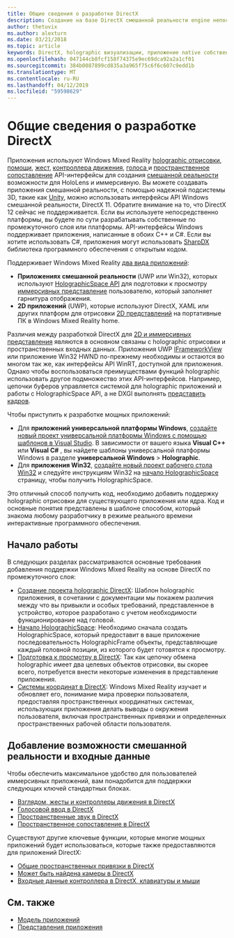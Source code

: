 ```yaml
---
title: Общие сведения о разработке DirectX
description: Создание на базе DirectX смешанной реальности engine непосредственно с помощью API-интерфейсов смешанной реальностью Windows.
author: thetuvix
ms.author: alexturn
ms.date: 03/21/2018
ms.topic: article
keywords: DirectX, holographic визуализации, приложение native собственных приложений, WinRT, WinRT, интерфейсы API, пользовательской подсистемы платформы по промежуточного слоя
ms.openlocfilehash: 047144cb8fcf158f74375e9ec69dca92a2a1cf01
ms.sourcegitcommit: 384b0087899cd835a3a965f75c6f6c607c9edd1b
ms.translationtype: MT
ms.contentlocale: ru-RU
ms.lasthandoff: 04/12/2019
ms.locfileid: "59598629"
---
```

# <a name="directx-development-overview"></a>Общие сведения о разработке DirectX

Приложения используют Windows Mixed Reality [holographic отрисовки](rendering.md), [помощи](gaze.md), [жест](gestures.md), [контроллера движения](motion-controllers.md), [голоса ](voice-input.md) и [пространственное сопоставление](spatial-mapping.md) API-интерфейсы для создания [смешанной реальности](mixed-reality.md) возможности для HoloLens и иммерсивную. Вы можете создавать приложения смешанной реальности, с помощью надежной подсистемы 3D, такие как [Unity](unity-development-overview.md), можно использовать интерфейсы API Windows смешанной реальности, DirectX 11. Обратите внимание на то, что DirectX 12 сейчас не поддерживается. Если вы используете непосредственно платформы, вы будете по сути разрабатывать собственные по промежуточного слоя или платформы. API-интерфейсы Windows поддерживает приложения, написанные в обоих C++ и C#. Если вы хотите использовать C#, приложения могут использовать [SharpDX](http://sharpdx.org/) библиотека программного обеспечения с открытым кодом.

Поддерживает Windows Mixed Reality [два вида приложений](app-views.md):
* **Приложениях смешанной реальности** (UWP или Win32), которых используют [HolographicSpace API](getting-a-holographicspace.md) для подготовки к просмотру [иммерсивных представление](app-views.md) пользователю, который заполняет гарнитура отображения.
* **2D приложений** (UWP), которые используют DirectX, XAML или других платформ для отрисовки [2D представлений](app-views.md#2d-views) на портативные ПК в Windows Mixed Reality home.

Различия между разработкой DirectX для [2D и иммерсивных представления](app-views.md) являются в основном связаны с holographic отрисовки и пространственных входных данных. Приложения UWP [IFrameworkView](https://msdn.microsoft.com/library/windows/apps/windows.applicationmodel.core.iframeworkview.aspx) или приложение Win32 HWND по-прежнему необходимы и остаются во многом так же, как интерфейсы API WinRT, доступной для приложения. Однако чтобы воспользоваться преимуществами функций holographic использовать другое подмножество этих API-интерфейсов. Например, цепочки буферов управляется системой для holographic приложений и работы с HolographicSpace API, а не DXGI выполнять [представить кадров](rendering-in-directx.md).

Чтобы приступить к разработке мощных приложений:
* Для **приложений универсальной платформы Windows**, [создайте новый проект универсальной платформы Windows с помощью шаблонов в Visual Studio](creating-a-holographic-directx-project.md). В зависимости от вашего языка **Visual C++**  или **Visual C#** , вы найдете шаблоны универсальной платформы Windows в разделе **универсальной Windows**  >   **Holographic**.
* Для **приложения Win32**, [создайте новый проект рабочего стола Win32](creating-a-holographic-directx-project.md#creating-a-win32-project) и следуйте инструкциям Win32 на [начало HolographicSpace](getting-a-holographicspace.md) страницу, чтобы получить HolographicSpace.

Это отличный способ получить код, необходимо добавить поддержку holographic отрисовки для существующего приложения или ядра. Код и основные понятия представлены в шаблоне способом, который знакома любому разработчику в режиме реального времени интерактивные программного обеспечения.

## <a name="getting-started"></a>Начало работы

В следующих разделах рассматриваются основные требования добавления поддержки Windows Mixed Reality на основе DirectX по промежуточного слоя:
* [Создание проекта holographic DirectX](creating-a-holographic-directx-project.md): Шаблон holographic приложения, в сочетании с документации мы покажем различия между что вы привыкли и особых требований, представленное в устройство, которое разработано с учетом необходимости функционирование над головой.
* [Начало HolographicSpace](getting-a-holographicspace.md): Необходимо сначала создать HolographicSpace, который предоставит в ваше приложение последовательность HolographicFrame объекты, представляющие каждый головной позиции, из которого будет готовятся к просмотру.
* [Подготовка к просмотру в DirectX](rendering-in-directx.md): Так как цепочку обмена holographic имеет два целевых объектов отрисовки, вы скорее всего, потребуется внести некоторые изменения в представление приложения.
* [Системы координат в DirectX](coordinate-systems-in-directx.md): Windows Mixed Reality изучает и обновляет его, понимание мира проверки пользователя, предоставляя пространственных координатных системах, использующих приложения делать выводы о окружения пользователя, включая пространственных привязки и определенных пространственных рабочей области пользователя.

## <a name="adding-mixed-reality-capabilities-and-inputs"></a>Добавление возможности смешанной реальности и входные данные

Чтобы обеспечить максимальное удобство для пользователей иммерсивных приложений, вам понадобится для поддержки следующих ключей стандартных блоках.
* [Взглядом, жесты и контроллеры движения в DirectX](gaze,-gestures,-and-motion-controllers-in-directx.md)
* [Голосовой ввод в DirectX](voice-input-in-directx.md)
* [Пространственные звук в DirectX](spatial-sound-in-directx.md)
* [Пространственное сопоставление в DirectX](spatial-mapping-in-directx.md)

Существуют другие ключевые функции, которые многие мощных приложений будет использоваться, которые также предоставляются для приложений DirectX:
* [Общие пространственных привязки в DirectX](shared-spatial-anchors-in-directx.md)
* [Может быть найдена камеры в DirectX](locatable-camera-in-directx.md)
* [Входные данные контроллера в DirectX, клавиатуры и мыши](keyboard,-mouse,-and-controller-input-in-directx.md)

## <a name="see-also"></a>См. также
* [Модель приложений](app-model.md)
* [Представления приложения](app-views.md)
